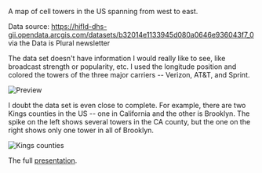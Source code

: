 A map of cell towers in the US spanning from west to east.

Data source: https://hifld-dhs-gii.opendata.arcgis.com/datasets/b32014e1133945d080a0646e936043f7_0 via the Data is Plural newsletter

The data set doesn't have information I would really like to see, like broadcast strength or popularity, etc. I used the longitude position and colored the towers of the three major carriers -- Verizon, AT&T, and Sprint.

![Preview](https://github.com/crystal-b/dataart2016a/blob/master/homework/crystal/project3/unmapped/preview.png)

I doubt the data set is even close to complete. For example, there are two Kings counties in the US -- one in California and the other is Brooklyn. The spike on the left shows several towers in the CA county, but the one on the right shows only one tower in all of Brooklyn.

![Kings counties](https://github.com/crystal-b/dataart2016a/blob/master/homework/crystal/project3/unmapped/kingsCounty.png)

The full [presentation](https://docs.google.com/presentation/d/1DayQ-3JPdSXZ3DYyY1Jx0dhekAaWRpjCq0DMoRIvwa4/edit?usp=sharing).